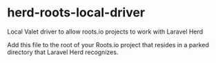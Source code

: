 # herd-roots-local-driver
Local Valet driver to allow roots.io projects to work with Laravel Herd

Add this file to the root of your Roots.io project that resides in a parked directory that Laravel Herd recognizes.
